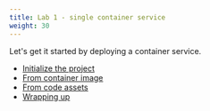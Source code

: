 ```yaml
---
title: Lab 1 - single container service
weight: 30
---
```


Let's get it started by deploying a container service.

- [Initialize the project](./initialize/readme)
- [From container image](./from-image/readme)
- [From code assets](./from-code-assets/readme)
- [Wrapping up](./wrapping-up/readme)

